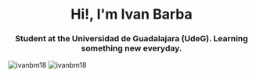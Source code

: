 <h1 align="center">Hi!, I'm Ivan Barba</h1>
<h3 align="center">Student at the Universidad de Guadalajara (UdeG). Learning something new everyday.</h3>

<div display="flex"> 
  <img flex="2"  display="inline-block" src="https://github-readme-stats.vercel.app/api?username=ivanbm18&show_icons=true&locale=en" alt="ivanbm18" />
  <img flex="2" src="https://github-readme-stats.vercel.app/api/top-langs?username=ivanbm18&show_icons=true&locale=en&layout=compact" alt="ivanbm18" />
</div>


